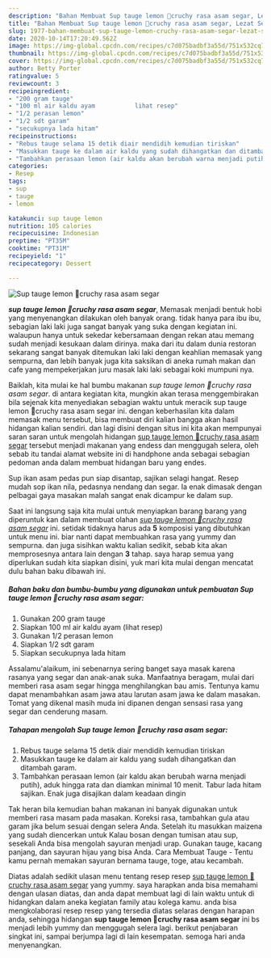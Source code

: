 ```yaml
---
description: "Bahan Membuat Sup tauge lemon 🍋cruchy rasa asam segar, Lezat Sekali"
title: "Bahan Membuat Sup tauge lemon 🍋cruchy rasa asam segar, Lezat Sekali"
slug: 1977-bahan-membuat-sup-tauge-lemon-cruchy-rasa-asam-segar-lezat-sekali
date: 2020-10-14T17:20:49.562Z
image: https://img-global.cpcdn.com/recipes/c7d075badbf3a55d/751x532cq70/sup-tauge-lemon-🍋cruchy-rasa-asam-segar-foto-resep-utama.jpg
thumbnail: https://img-global.cpcdn.com/recipes/c7d075badbf3a55d/751x532cq70/sup-tauge-lemon-🍋cruchy-rasa-asam-segar-foto-resep-utama.jpg
cover: https://img-global.cpcdn.com/recipes/c7d075badbf3a55d/751x532cq70/sup-tauge-lemon-🍋cruchy-rasa-asam-segar-foto-resep-utama.jpg
author: Betty Porter
ratingvalue: 5
reviewcount: 3
recipeingredient:
- "200 gram tauge"
- "100 ml air kaldu ayam           lihat resep"
- "1/2 perasan lemon"
- "1/2 sdt garam"
- "secukupnya lada hitam"
recipeinstructions:
- "Rebus tauge selama 15 detik diair mendidih kemudian tiriskan"
- "Masukkan tauge ke dalam air kaldu yang sudah dihangatkan dan ditambah garam."
- "Tambahkan perasaan lemon (air kaldu akan berubah warna menjadi putih), aduk hingga rata dan diamkan minimal 10 menit. Tabur lada hitam sajikan. Enak juga disajikan dalam keadaan dingin"
categories:
- Resep
tags:
- sup
- tauge
- lemon

katakunci: sup tauge lemon 
nutrition: 105 calories
recipecuisine: Indonesian
preptime: "PT35M"
cooktime: "PT31M"
recipeyield: "1"
recipecategory: Dessert

---
```



![Sup tauge lemon 🍋cruchy rasa asam segar](https://img-global.cpcdn.com/recipes/c7d075badbf3a55d/751x532cq70/sup-tauge-lemon-🍋cruchy-rasa-asam-segar-foto-resep-utama.jpg)

<b><i>sup tauge lemon 🍋cruchy rasa asam segar</i></b>, Memasak menjadi bentuk hobi yang menyenangkan dilakukan oleh banyak orang. tidak hanya para ibu ibu, sebagian laki laki juga sangat banyak yang suka dengan kegiatan ini. walaupun hanya untuk sekedar kebersamaan dengan rekan atau memang sudah menjadi kesukaan dalam dirinya. maka dari itu dalam dunia restoran sekarang sangat banyak ditemukan laki laki dengan keahlian memasak yang sempurna, dan lebih banyak juga kita saksikan di aneka rumah makan dan cafe yang mempekerjakan juru masak laki laki sebagai koki mumpuni nya.

Baiklah, kita mulai ke hal bumbu makanan <i>sup tauge lemon 🍋cruchy rasa asam segar</i>. di antara kegiatan kita, mungkin akan terasa menggembirakan bila sejenak kita menyediakan sebagian waktu untuk meracik sup tauge lemon 🍋cruchy rasa asam segar ini. dengan keberhasilan kita dalam memasak menu tersebut, bisa membuat diri kalian bangga akan hasil hidangan kalian sendiri. dan lagi disini dengan situs ini kita akan mempunyai saran saran untuk mengolah hidangan <u>sup tauge lemon 🍋cruchy rasa asam segar</u> tersebut menjadi makanan yang endess dan menggugah selera, oleh sebab itu tandai alamat website ini di handphone anda sebagai sebagian pedoman anda dalam membuat hidangan baru yang endes.

Sup ikan asam pedas pun siap disantap, sajikan selagi hangat. Resep mudah sop ikan nila, pedasnya nendang dan segar. Ia enak dimasak dengan pelbagai gaya masakan malah sangat enak dicampur ke dalam sup.


Saat ini langsung saja kita mulai untuk menyiapkan barang barang yang diperuntuk kan dalam membuat olahan <u><i>sup tauge lemon 🍋cruchy rasa asam segar</i></u> ini. setidak tidaknya harus ada <b>5</b> komposisi yang dibutuhkan untuk menu ini. biar nanti dapat membuahkan rasa yang yummy dan sempurna. dan juga sisihkan waktu kalian sedikit, sebab kita akan memprosesnya antara lain dengan <b>3</b> tahap. saya harap semua yang diperlukan sudah kita siapkan disini, yuk mari kita mulai dengan mencatat dulu bahan baku dibawah ini.

<!--inarticleads1-->

##### Bahan baku dan bumbu-bumbu yang digunakan untuk pembuatan Sup tauge lemon 🍋cruchy rasa asam segar:

1. Gunakan 200 gram tauge
1. Siapkan 100 ml air kaldu ayam           (lihat resep)
1. Gunakan 1/2 perasan lemon
1. Siapkan 1/2 sdt garam
1. Siapkan secukupnya lada hitam


Assalamu&#39;alaikum, ini sebenarnya sering banget saya masak karena rasanya yang segar dan anak-anak suka. Manfaatnya beragam, mulai dari memberi rasa asam segar hingga menghilangkan bau amis. Tentunya kamu dapat menambahkan asam jawa atau larutan asam jawa ke dalam masakan. Tomat yang dikenal masih muda ini dipanen dengan sensasi rasa yang segar dan cenderung masam. 

<!--inarticleads2-->

##### Tahapan mengolah Sup tauge lemon 🍋cruchy rasa asam segar:

1. Rebus tauge selama 15 detik diair mendidih kemudian tiriskan
1. Masukkan tauge ke dalam air kaldu yang sudah dihangatkan dan ditambah garam.
1. Tambahkan perasaan lemon (air kaldu akan berubah warna menjadi putih), aduk hingga rata dan diamkan minimal 10 menit. Tabur lada hitam sajikan. Enak juga disajikan dalam keadaan dingin


Tak heran bila kemudian bahan makanan ini banyak digunakan untuk memberi rasa masam pada masakan. Koreksi rasa, tambahkan gula atau garam jika belum sesuai dengan selera Anda. Setelah itu masukkan maizena yang sudah diencerkan untuk Kalau bosan dengan tumisan atau sup, sesekali Anda bisa mengolah sayuran menjadi urap. Gunakan tauge, kacang panjang, dan sayuran hijau yang bisa Anda. Cara Membuat Tauge - Tentu kamu pernah memakan sayuran bernama tauge, toge, atau kecambah. 

Diatas adalah sedikit ulasan menu tentang resep resep <u>sup tauge lemon 🍋cruchy rasa asam segar</u> yang yummy. saya harapkan anda bisa memahami dengan ulasan diatas, dan anda dapat membuat lagi di lain waktu untuk di hidangkan dalam aneka kegiatan family atau kolega kamu. anda bisa mengkolaborasi resep resep yang tersedia diatas selaras dengan harapan anda, sehingga hidangan <b>sup tauge lemon 🍋cruchy rasa asam segar</b> ini bs menjadi lebih yummy dan menggugah selera lagi. berikut penjabaran singkat ini, sampai berjumpa lagi di lain kesempatan. semoga hari anda menyenangkan.
